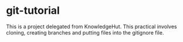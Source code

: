 # git-tutorial
This is a project delegated from KnowledgeHut.  This practical involves cloning, creating branches and putting files into the gitignore file.  

